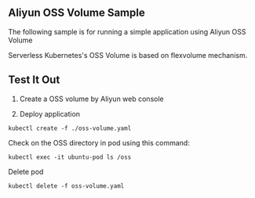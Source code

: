 ## Aliyun OSS Volume Sample

The following sample is for running a simple application using Aliyun OSS Volume

Serverless Kubernetes's OSS Volume is based on flexvolume mechanism.

## Test It Out

1. Create a OSS volume by Aliyun web console

2. Deploy application

```
kubectl create -f ./oss-volume.yaml
```

Check on the OSS directory in pod using this command: 

```
kubectl exec -it ubuntu-pod ls /oss
```

Delete pod

```
kubectl delete -f oss-volume.yaml
```


